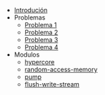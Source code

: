 * [Introdución](/)
* Problemas
  * [Problema 1](/problems/01/)
  * [Problema 2](/problems/02/)
  * [Problema 3](/problems/03/)
  * [Problema 4](/problems/04/)
* Modulos
  * [hypercore](/hypercore)
  * [random-access-memory](/random-access-memory)
  * [pump](/pump)
  * [flush-write-stream](/flush-write-stream)
